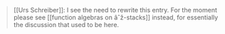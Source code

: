 

> [[Urs Schreiber]]: I see the need to rewrite this entry. For the moment please see [[function algebras on âˆž-stacks]] instead, for essentially the discussion that used to be here.